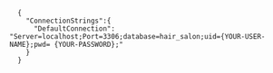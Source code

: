       {        
        "ConnectionStrings":{ 
          "DefaultConnection": "Server=localhost;Port=3306;database=hair_salon;uid={YOUR-USER-NAME};pwd= {YOUR-PASSWORD};"    
        }                                                                                                                                                                                                               
      }                                      
